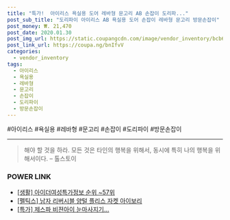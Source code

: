 ```yaml
--- 
title: "특가!  아이리스 욕실용 도어 레바형 문고리 AB 손잡이 도리파..." 
post_sub_title: "도리파이 아이리스 AB 욕실용 도어 손잡이 레바형 문고리 방문손잡이" 
post_money: ₩. 21,470 
post_date: 2020.01.30 
post_img_url: https://static.coupangcdn.com/image/vendor_inventory/bcb6/4071f3d6c737741979f81a056d0c8193440c08b617c70b01b232dc446851.jpg 
post_link_url: https://coupa.ng/bnIfvV 
categories: 
  - vendor_inventory 
tags: 
  - 아이리스 
  - 욕실용 
  - 레바형 
  - 문고리 
  - 손잡이 
  - 도리파이 
  - 방문손잡이 
--- 
```

  #아이리스 #욕실용 #레바형 #문고리 #손잡이 #도리파이 #방문손잡이 
<hr> 

> 해야 할 것을 하라. 모든 것은 타인의 행복을 위해서, 동시에 특히 나의 행복을 위해서이다. – 톨스토이 


### POWER LINK

* <a href="https://blog.naver.com/fasyy4321/221772367116" target="_blank"> [생활] 아이더여성특가정보 순위 ~57위</a>
* <a href="https://blog.naver.com/sakai111/221780325345" target="_blank">[펠틱스] 남자 리버시블 양털 플리스 자켓 아이보리</a>
* <a href="https://blog.naver.com/sakai111/221789972399" target="_blank">[특가] 제스파 비젼아이 눈마사지기...</a>
